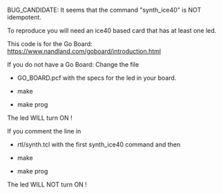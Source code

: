 
BUG_CANDIDATE: 
It seems that the command "synth_ice40" is NOT idempotent.

To reproduce you will need an ice40 based card that has at least one led.

This code is for the Go Board:
https://www.nandland.com/goboard/introduction.html

If you do not have a Go Board:
Change the file 
-	GO_BOARD.pcf 
with the specs for the led in your board.

-	make
-	make prog

The led WILL turn ON !

If you comment the line in 
-	rtl/synth.tcl
with the first synth_ice40 command and then 

-	make 
-	make prog

The led WILL NOT turn ON !

